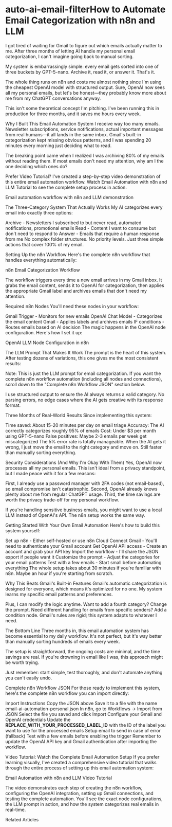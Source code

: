 # auto-ai-email-filterHow to Automate Email Categorization with n8n and LLM
I got tired of waiting for Gmail to figure out which emails actually matter to me. After three months of letting AI handle my personal email categorization, I can't imagine going back to manual sorting.

My system is embarrassingly simple: every email gets sorted into one of three buckets by GPT-5-nano. Archive it, read it, or answer it. That's it.

The whole thing runs on n8n and costs me almost nothing since I'm using the cheapest OpenAI model with structured output. Sure, OpenAI now sees all my personal emails, but let's be honest—they probably know more about me from my ChatGPT conversations anyway.

This isn't some theoretical concept I'm pitching. I've been running this in production for three months, and it saves me hours every week.

Why I Built This Email Automation System
I receive way too many emails. Newsletter subscriptions, service notifications, actual important messages from real humans—it all lands in the same inbox. Gmail's built-in categorization kept missing obvious patterns, and I was spending 20 minutes every morning just deciding what to read.

The breaking point came when I realized I was archiving 80% of my emails without reading them. If most emails don't need my attention, why am I the one deciding which ones do?

Prefer Video Tutorial? I've created a step-by-step video demonstration of this entire email automation workflow. Watch Email Automation with n8n and LLM Tutorial to see the complete setup process in action.

Email automation workflow with n8n and LLM demonstration

The Three-Category System That Actually Works
My AI categorizes every email into exactly three options:

Archive - Newsletters I subscribed to but never read, automated notifications, promotional emails
Read - Content I want to consume but don't need to respond to
Answer - Emails that require a human response from me
No complex folder structures. No priority levels. Just three simple actions that cover 100% of my email.

Setting Up the n8n Workflow
Here's the complete n8n workflow that handles everything automatically:

n8n Email Categorization Workflow

The workflow triggers every time a new email arrives in my Gmail inbox. It grabs the email content, sends it to OpenAI for categorization, then applies the appropriate Gmail label and archives emails that don't need my attention.

Required n8n Nodes
You'll need these nodes in your workflow:

Gmail Trigger - Monitors for new emails
OpenAI Chat Model - Categorizes the email content
Gmail - Applies labels and archives emails
IF conditions - Routes emails based on AI decision
The magic happens in the OpenAI node configuration. Here's how I set it up:

OpenAI LLM Node Configuration in n8n

The LLM Prompt That Makes It Work
The prompt is the heart of this system. After testing dozens of variations, this one gives me the most consistent results:

Note: This is just the LLM prompt for email categorization. If you want the complete n8n workflow automation (including all nodes and connections), scroll down to the "Complete n8n Workflow JSON" section below.

I use structured output to ensure the AI always returns a valid category. No parsing errors, no edge cases where the AI gets creative with its response format.

Three Months of Real-World Results
Since implementing this system:

Time saved: About 15-20 minutes per day on email triage
Accuracy: The AI correctly categorizes roughly 95% of emails
Cost: Under $3 per month using GPT-5-nano
False positives: Maybe 2-3 emails per week get miscategorized
The 5% error rate is totally manageable. When the AI gets it wrong, I just move the email to the right category and move on. Still faster than manually sorting everything.

Security Considerations (And Why I'm Okay With Them)
Yes, OpenAI now processes all my personal emails. This isn't ideal from a privacy standpoint, but I made peace with it for a few reasons:

First, I already use a password manager with 2FA codes (not email-based), so email compromise isn't catastrophic. Second, OpenAI already knows plenty about me from regular ChatGPT usage. Third, the time savings are worth the privacy trade-off for my personal workflow.

If you're handling sensitive business emails, you might want to use a local LLM instead of OpenAI's API. The n8n setup works the same way.

Getting Started With Your Own Email Automation
Here's how to build this system yourself:

Set up n8n - Either self-hosted or use n8n Cloud
Connect Gmail - You'll need to authenticate your Gmail account
Get OpenAI API access - Create an account and grab your API key
Import the workflow - I'll share the JSON export if people want it
Customize the prompt - Adjust the categories for your email patterns
Test with a few emails - Start small before automating everything
The whole setup takes about 30 minutes if you're familiar with n8n. Maybe an hour if you're starting from scratch.

Why This Beats Gmail's Built-in Features
Gmail's automatic categorization is designed for everyone, which means it's optimized for no one. My system learns my specific email patterns and preferences.

Plus, I can modify the logic anytime. Want to add a fourth category? Change the prompt. Need different handling for emails from specific senders? Add a condition node. Gmail's rules are rigid; this system adapts to whatever I need.

The Bottom Line
Three months in, this email automation system has become essential to my daily workflow. It's not perfect, but it's way better than manually sorting hundreds of emails every week.

The setup is straightforward, the ongoing costs are minimal, and the time savings are real. If you're drowning in email like I was, this approach might be worth trying.

Just remember: start simple, test thoroughly, and don't automate anything you can't easily undo.

Complete n8n Workflow JSON
For those ready to implement this system, here's the complete n8n workflow you can import directly:

Import Instructions
Copy the JSON above
Save it to a file with the name email-ai-automation-personal.json
In n8n, go to Workflows → Import from JSON
Select the file you saved and click Import
Configure your Gmail and OpenAI credentials
Update the __REPLACE_WITH_YOUR_PROCESSED_LABEL_ID__ with the ID of the label you want to use for the processed emails
Setup email to send in case of error (fallback)
Test with a few emails before enabling the trigger
Remember to update the OpenAI API key and Gmail authentication after importing the workflow.

Video Tutorial: Watch the Complete Email Automation Setup
If you prefer learning visually, I've created a comprehensive video tutorial that walks through the entire process of setting up this email automation system:

Email Automation with n8n and LLM Video Tutorial

The video demonstrates each step of creating the n8n workflow, configuring the OpenAI integration, setting up Gmail connections, and testing the complete automation. You'll see the exact node configurations, the LLM prompt in action, and how the system categorizes real emails in real-time.

Related Articles
